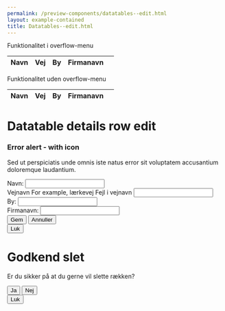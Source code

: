 ```yaml
--- 
permalink: /preview-components/datatables--edit.html
layout: example-contained 
title: Datatables--edit.html
---
```

<div class="container">
    <p class="form-label">Funktionalitet i overflow-menu</p>
    <table id="js-datatable-example-edit"
        class="table table--zebra table--lines w-percent-100">
        <thead>
            <tr>
                <th>Navn</th>
                <th>Vej</th>
                <th>By</th>
                <th>Firmanavn</th>
                <th></th>
            </tr>
        </thead>
        <tbody>
            <!-- filled in by js-->
        </tbody>
    </table>
</div>

<div class="container pt-7">
    <p class="form-label">Funktionalitet uden overflow-menu</p>
    <table id="js-datatable-example-edit2"
        class="table table--zebra table--lines w-percent-100">
        <thead>
            <tr>
                <th>Navn</th>
                <th>Vej</th>
                <th>By</th>
                <th>Firmanavn</th>
                <th></th>
            </tr>
        </thead>
        <tbody>
            <!-- filled in by js-->
        </tbody>
    </table>
</div>

<!-- MODAL EDIT START -->
<div class="modal" id="modal-edit" aria-hidden="true">
    <div class="modal__overlay" tabindex="-1" data-micromodal-close>
        <div class="modal__container" role="dialog" aria-modal="true"
            aria-labelledby="modal-edit-title">
            <div class="modal__header">
                <h1 class="modal__title h2" id="modal-edit-title">
                    Datatable details row edit
                </h1>
            </div>
            <div class="modal__content" id="modal-edit-content">
                <div class="row">
                    <div class="col-12">
                        <div class="alert alert-error alert--show-icon"
                            role="alert"
                            aria-label="Beskedbox der viser en fejlmeddelelse">
                            <div class="alert-body">
                                <h3 class="alert-heading">Error alert -
                                    with icon</h3>
                                <p class="alert-text">Sed ut perspiciatis
                                    unde omnis iste natus error sit
                                    voluptatem accusantium doloremque
                                    laudantium.</p>
                            </div>
                        </div>
                        <input id="edit-row-id" name="edit-row-id"
                            type="hidden">
                        <div class="form-group">
                            <label class="form-label"
                                for="edit-navn">Navn:</label>
                            <input class="form-input" id="edit-navn"
                                name="edit-navn" type="text">
                        </div>
                        <div class="form-group form-error">
                            <label class="form-label "
                                for="edit-vejnavn">Vejnavn</label>
                            <span class="form-hint"
                                id="input-hint-message-input-error">For
                                example, lærkevej</span>
                            <span class="input-error-message"
                                id="input-error-message-input-error"
                                role="alert">Fejl i vejnavn</span>
                            <input class="form-input" id="edit-vejnavn"
                                name="edit-vejnavn" type="text"
                                aria-describedby="input-error-message-input-error">
                        </div>
                        <div class="form-group">
                            <label class="form-label"
                                for="edit-by">By:</label>
                            <input class="form-input" id="edit-by"
                                name="edit-by" type="text">
                        </div>
                        <div class="form-group">
                            <label class="form-label"
                                for="edit-firmanavn">Firmanavn:</label>
                            <input class="form-input" id="edit-firmanavn"
                                name="edit-firmanavn" type="text">
                        </div>
                    </div>
                </div>
            </div>
            <div class="modal__footer">
                <button class="button button-primary js-edit-save-trigger"
                    aria-label="Save changes to the row">Gem</button>
                <button class="button button-secondary"
                    data-micromodal-close
                    aria-label="Close this dialog window, no changes saved">Annuller</button>
                <!--<button class="button button-primary">En knap</button>
                <button class="button button-secondary" data-micromodal-close aria-label="Close this dialog window">Knap som lukker modal</button>-->
            </div>
            <button class="modal__close button button-secondary"
                aria-label="Close modal" data-micromodal-close>Luk</button>
        </div>
    </div>
</div>
<!-- MODAL EDIT END -->

<!-- MODAL DELETE START -->
<div class="modal" id="modal-delete" aria-hidden="true">
    <div class="modal__overlay" tabindex="-1" data-micromodal-close>
        <div class="modal__container" role="dialog" aria-modal="true"
            aria-labelledby="modal-delete-title">
            <div class="modal__header">
                <h1 class="modal__title h2" id="modal-delete-title">
                    Godkend slet
                </h1>
            </div>
            <div class="modal__content" id="modal-delete-content">
                <p>Er du sikker på at du gerne vil slette rækken?</p>
            </div>
            <div class="modal__footer">
                <button
                    class="button button-primary js-delete-trigger">Ja</button>
                <button class="button button-secondary"
                    data-micromodal-close
                    aria-label="Close this dialog window">Nej</button>
            </div>
            <button class="modal__close button button-secondary"
                aria-label="Close modal" data-micromodal-close>Luk</button>
        </div>
    </div>
</div>
<!-- MODAL DELETE END -->